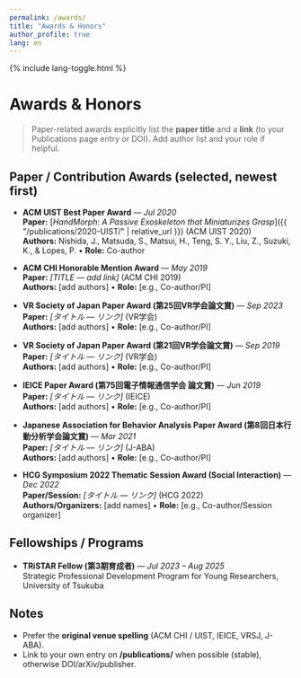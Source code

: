 ```yaml
---
permalink: /awards/
title: "Awards & Honors"
author_profile: true
lang: en
---
```

{% include lang-toggle.html %}

# Awards & Honors

> Paper-related awards explicitly list the **paper title** and a **link** (to your Publications page entry or DOI). Add author list and your role if helpful.

## Paper / Contribution Awards (selected, newest first)

- **ACM UIST Best Paper Award** — *Jul 2020*  
  **Paper:** [_HandMorph: A Passive Exoskeleton that Miniaturizes Grasp_]({{ "/publications/2020-UIST/" | relative_url }}) (ACM UIST 2020)  
  **Authors:** Nishida, J., Matsuda, S., Matsui, H., Teng, S. Y., Liu, Z., Suzuki, K., & Lopes, P. • **Role:** Co-author

- **ACM CHI Honorable Mention Award** — *May 2019*  
  **Paper:** _[TITLE — add link]_ (ACM CHI 2019)  
  **Authors:** [add authors] • **Role:** [e.g., Co-author/PI]

- **VR Society of Japan Paper Award (第25回VR学会論文賞)** — *Sep 2023*  
  **Paper:** _[タイトル — リンク]_ (VR学会)  
  **Authors:** [add authors] • **Role:** [e.g., Co-author/PI]

- **VR Society of Japan Paper Award (第21回VR学会論文賞)** — *Sep 2019*  
  **Paper:** _[タイトル — リンク]_ (VR学会)  
  **Authors:** [add authors] • **Role:** [e.g., Co-author/PI]

- **IEICE Paper Award (第75回電子情報通信学会 論文賞)** — *Jun 2019*  
  **Paper:** _[タイトル — リンク]_ (IEICE)  
  **Authors:** [add authors] • **Role:** [e.g., Co-author/PI]

- **Japanese Association for Behavior Analysis Paper Award (第8回日本行動分析学会論文賞)** — *Mar 2021*  
  **Paper:** _[タイトル — リンク]_ (J-ABA)  
  **Authors:** [add authors] • **Role:** [e.g., Co-author/PI]

- **HCG Symposium 2022 Thematic Session Award (Social Interaction)** — *Dec 2022*  
  **Paper/Session:** _[タイトル — リンク]_ (HCG 2022)  
  **Authors/Organizers:** [add names] • **Role:** [e.g., Co-author/Session organizer]

## Fellowships / Programs

- **TRiSTAR Fellow (第3期育成者)** — *Jul 2023 – Aug 2025*  
  Strategic Professional Development Program for Young Researchers, University of Tsukuba

## Notes
- Prefer the **original venue spelling** (ACM CHI / UIST, IEICE, VRSJ, J-ABA).  
- Link to your own entry on **/publications/** when possible (stable), otherwise DOI/arXiv/publisher.

